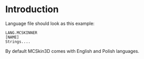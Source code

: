 # Introduction #

Language file should look as this example:

```
LANG.MCSKINNER
[NAME]
Strings....
```

By default MCSkin3D comes with English and Polish languages.